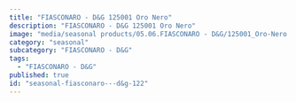```yaml
---
title: "FIASCONARO - D&G 125001 Oro Nero"
description: "FIASCONARO - D&G 125001 Oro Nero"
image: "media/seasonal products/05.06.FIASCONARO - D&G/125001_Oro-Nero.jpg"
category: "seasonal"
subcategory: "FIASCONARO - D&G"
tags:
  - "FIASCONARO - D&G"
published: true
id: "seasonal-fiasconaro---d&g-122"
---
```

